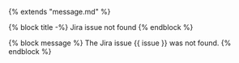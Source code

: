 {% extends "message.md" %}

{% block title -%}
Jira issue not found
{% endblock %}

{% block message %}
The Jira issue {{ issue }} was not found.
{% endblock %}
